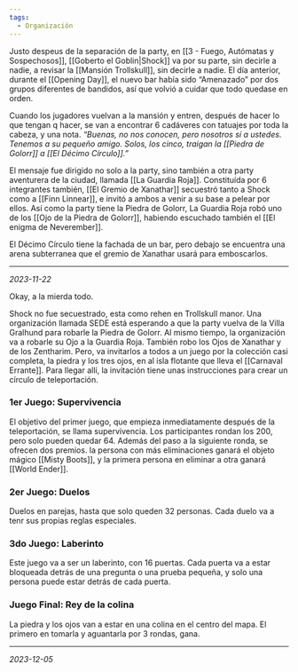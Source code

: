 ```yaml
---
tags:
  - Organización
---
```


Justo despeus de la separación de la party, en [[3 - Fuego, Autómatas y Sospechosos]], [[Goberto el Goblin|Shock]] va por su parte, sin decirle a nadie, a revisar la [[Mansión Trollskull]], sin decirle a nadie. El día anterior, durante el [[Opening Day]], el nuevo bar había sido “Amenazado” por dos grupos diferentes de bandidos, así que volvió a cuidar que todo quedase en orden.

Cuando los jugadores vuelvan a la mansión y entren, después de hacer lo que tengan q hacer, se van a encontrar 6 cadáveres con tatuajes por toda la cabeza, y una nota.
*“Buenas, no nos conocen, pero nosotros sí a ustedes. Tenemos a su pequeño amigo. Solos, los cinco, traigan la [[Piedra de Golorr]] a [[El Décimo Círculo]].”*

El mensaje fue dirigido no solo a la party, sino también a otra party aventurera de la ciudad, llamada [[La Guardia Roja]]. Constituída por 6 integrantes también, [[El Gremio de Xanathar]] secuestró tanto a Shock como a [[Finn Linnear]], e invitó a ambos a venir a su base a pelear por ellos. Así como la party tiene la Piedra de Golorr, La Guardia Roja robó uno de los [[Ojo de la Piedra de Golorr]], habiendo escuchado también el [[El enigma de Neverember]].

El Décimo Círculo tiene la fachada de un bar, pero debajo se encuentra una arena subterranea que el gremio de Xanathar usará para emboscarlos.


---
*2023-11-22*

Okay, a la mierda todo.

Shock no fue secuestrado, esta como rehen en Trollskull manor. Una organización llamada SEDE está esperando a que la party vuelva de la Villa Gralhund para robarle la Piedra de Golorr. Al mismo tiempo, la organización va a robarle su Ojo a la Guardia Roja. También robo los Ojos de Xanathar y de los Zentharim. Pero, va invitarlos a todos a un juego por la colección casi completa, la piedra y los tres ojos, en al isla flotante que lleva el [[Carnaval Errante]]. Para llegar allí, la invitación tiene unas instrucciones para crear un círculo de teleportación.

### 1er Juego: Supervivencia

El objetivo del primer juego, que empieza inmediatamente después de la teleportación, se llama supervivencia. Los participantes rondan los 200, pero solo pueden quedar 64. Además del paso a la siguiente ronda, se ofrecen dos premios. la persona con más eliminaciones ganará el objeto mágico [[Misty Boots]], y la primera persona en eliminar a otra ganará [[World Ender]].

### 2er Juego: Duelos
Duelos en parejas, hasta que solo queden 32 personas. Cada duelo va a tenr sus propias reglas especiales.

### 3do Juego: Laberinto
Este juego va a ser un laberinto, con 16 puertas. Cada puerta va a estar bloqueada detrás de una pregunta o una prueba pequeña, y solo una persona puede estar detrás de cada puerta.

### Juego Final: Rey de la colina
La piedra y los ojos van a estar en una colina en el centro del mapa. El primero en tomarla y aguantarla por 3 rondas, gana.

---
*2023-12-05*



